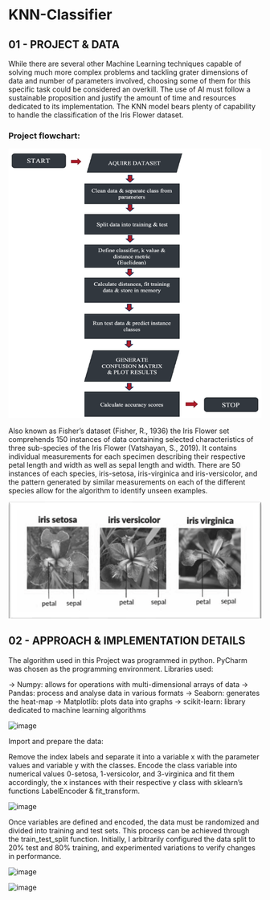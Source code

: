 # KNN-Classifier

## 01 - PROJECT & DATA
While there are several other Machine Learning techniques capable of solving much more complex problems and tackling grater dimensions of data and number of parameters involved, choosing some of them for this specific task could be considered an overkill. The use of AI must follow a sustainable proposition and justify the amount of time and resources dedicated to its implementation. The KNN model bears plenty of capability to handle the classification of the Iris Flower dataset. 

### Project flowchart:
![image](https://github.com/pedro-vasconcelos-costa/KNN-Classifier/blob/main/img_%20flowchart.png)

Also known as Fisher’s dataset (Fisher, R., 1936) the Iris Flower set comprehends 150 instances of data containing selected characteristics of three sub-species of the Iris Flower (Vatshayan, S., 2019). It contains individual measurements for each specimen describing their respective petal length and width as well as sepal length and width. There are 50 instances of each species, iris-setosa, iris-virginica and iris-versicolor, and the pattern generated by similar measurements on each of the different species allow for the algorithm to identify unseen examples.
  
![img_ Iris Species](https://github.com/pedro-vasconcelos-costa/KNN-Classifier/blob/main/img_%20Iris%20Species.png)

## 02 - APPROACH & IMPLEMENTATION DETAILS 
	
The algorithm used in this Project was programmed in python. PyCharm was chosen as the programming environment.
Libraries used: 

-> Numpy: allows for operations with multi-dimensional arrays of data
-> Pandas: process and analyse data in various formats
-> Seaborn: generates the heat-map 
-> Matplotlib: plots data into graphs 
-> scikit-learn: library dedicated to machine learning algorithms 

![image](https://user-images.githubusercontent.com/130906484/232326339-0649b988-6d77-4dbc-bab9-76e8a82691c8.png)

	  
Import and prepare the data:

Remove the index labels and separate it into a variable x with the parameter values and variable y with the classes. Encode the class variable into numerical values 0-setosa, 1-versicolor, and 3-virginica and fit them accordingly, the x instances with their respective y class with sklearn’s functions LabelEncoder & fit_transform.

![image](https://user-images.githubusercontent.com/130906484/232326482-b1e9a8d6-8c49-4827-b49d-3340d674b418.png)

Once variables are defined and encoded, the data must be randomized and divided into training and test sets. This process can be achieved through the train_test_split function. Initially, I arbitrarily configured the data split to 20% test and 80% training, and experimented variations to verify changes in performance.
 
![image](https://user-images.githubusercontent.com/130906484/232326529-f5424bef-9056-4b75-a571-86fa6dfbc1e5.png)

![image](https://user-images.githubusercontent.com/130906484/232326538-b0d458d7-dbf0-43f8-89a7-7baea5c34a4a.png)
